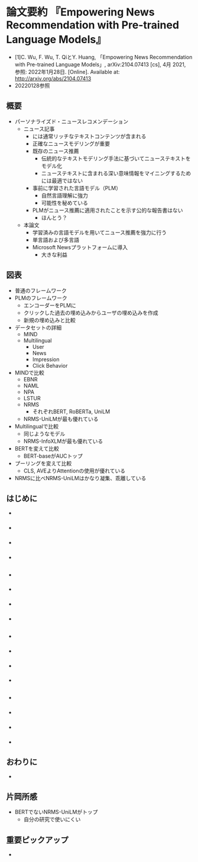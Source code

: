 <!-- tex script for md -->
<script type="text/javascript" async src="https://cdnjs.cloudflare.com/ajax/libs/mathjax/2.7.7/MathJax.js?config=TeX-MML-AM_CHTML">
</script>
<script type="text/x-mathjax-config">
 MathJax.Hub.Config({
 tex2jax: {
 inlineMath: [['$', '$'] ],
 displayMath: [ ['$$','$$'], ["\\[","\\]"] ]
 }
 });
</script>

# 論文要約 『Empowering News Recommendation with Pre-trained Language Models』

- [1]C. Wu, F. Wu, T. QiとY. Huang, 「Empowering News Recommendation with Pre-trained Language Models」, arXiv:2104.07413 [cs], 4月 2021, 参照: 2022年1月28日. [Online]. Available at: http://arxiv.org/abs/2104.07413
- 20220128参照


<!-- -------------------- -->

## 概要
- パーソナライズド・ニュースレコメンデーション
    - ニュース記事
        - には通常リッチなテキストコンテンツが含まれる
        - 正確なニュースモデリングが重要
        - 既存のニュース推薦
            - 伝統的なテキストモデリング手法に基づいてニューステキストをモデル化
            - ニューステキストに含まれる深い意味情報をマイニングするためには最適ではない
        - 事前に学習された言語モデル（PLM）
            - 自然言語理解に強力
            - 可能性を秘めている
        - PLMがニュース推薦に適用されたことを示す公的な報告書はない
            - ほんとう？
    - 本論文
        - 学習済みの言語モデルを用いてニュース推薦を強力に行う
        - 単言語および多言語
        - Microsoft Newsプラットフォームに導入
            - 大きな利益

<!-- -------------------- -->

## 図表
- 普通のフレームワーク
- PLMのフレームワーク
    - エンコーダーをPLMに
    - クリックした過去の埋め込みからユーザの埋め込みを作成
    - 新規の埋め込みと比較
- データセットの詳細
    - MIND
    - Multilingual
        - User
        - News
        - Impression
        - Click Behavior
- MINDで比較
    - EBNR
    - NAML
    - NPA
    - LSTUR
    - NRMS
        - それぞれBERT, RoBERTa, UniLM
    - NRMS-UniLMが最も優れている
- Multilingualで比較
    - 同じようなモデル
    - NRMS-InfoXLMが最も優れている
- BERTを変えて比較
    - BERT-baseがAUCトップ
- プーリングを変えて比較
    - CLS, AVEよりAttentionの使用が優れている
- NRMSに比べNRMS-UniLMはかなり凝集、乖離している

<!-- -------------------- -->

## はじめに
- 

### 
- 

### 
- 

### 
- 

<!-- -------------------- -->

## 
- 

### 
- 

### 
- 

### 
- 

<!-- -------------------- -->

## 
- 

### 
- 

### 
- 

### 
- 

<!-- -------------------- -->

##
- 

### 
- 

### 
- 

### 
- 

<!-- -------------------- -->

## おわりに
- 

<!-- -------------------- -->

## 片岡所感
- BERTでないNRMS-UniLMがトップ
    - 自分の研究で使いにくい

<!-- -------------------- -->

## 重要ピックアップ
- 
